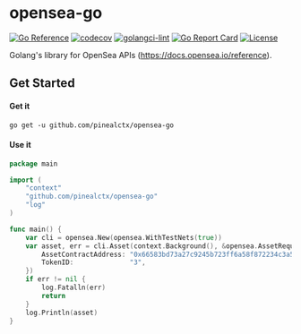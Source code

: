 # opensea-go

[![Go Reference](https://pkg.go.dev/badge/github.com/pinealctx/opensea-go.svg)](https://pkg.go.dev/github.com/pinealctx/opensea-go)
[![codecov](https://codecov.io/gh/pinealctx/opensea-go/branch/main/graph/badge.svg?token=36396OPMPT)](https://codecov.io/gh/pinealctx/opensea-go)
[![golangci-lint](https://github.com/pinealctx/opensea-go/actions/workflows/golangci-lint.yml/badge.svg)](https://github.com/pinealctx/opensea-go/actions/workflows/golangci-lint.yml)
[![Go Report Card](https://goreportcard.com/badge/github.com/pinealctx/opensea-go)](https://goreportcard.com/report/github.com/pinealctx/opensea-go)
[![License](https://img.shields.io/badge/License-Apache%202.0-blue.svg)](https://opensource.org/licenses/Apache-2.0)

Golang's library for OpenSea APIs (https://docs.opensea.io/reference).

## Get Started

#### Get it

```shell
go get -u github.com/pinealctx/opensea-go
```

#### Use it

```go
package main

import (
	"context"
	"github.com/pinealctx/opensea-go"
	"log"
)

func main() {
	var cli = opensea.New(opensea.WithTestNets(true))
	var asset, err = cli.Asset(context.Background(), &opensea.AssetRequest{
		AssetContractAddress: "0x66583bd73a27c9245b723ff6a58f872234c3a50a",
		TokenID:              "3",
	})
	if err != nil {
		log.Fatalln(err)
		return
	}
	log.Println(asset)
}
```

